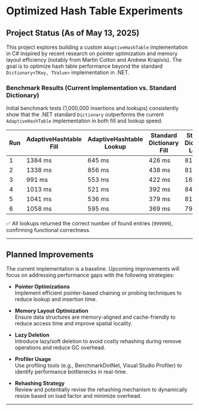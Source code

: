 # Optimized Hash Table Experiments

## Project Status (As of May 13, 2025)

This project explores building a custom `AdaptiveHashTable` implementation in C# inspired by recent research on pointer optimization and memory layout efficiency (notably from Martin Colton and Andrew Krapivis). The goal is to optimize hash table performance beyond the standard `Dictionary<TKey, TValue>` implementation in .NET.

### Benchmark Results (Current Implementation vs. Standard Dictionary)

Initial benchmark tests (1,000,000 insertions and lookups) consistently show that the .NET standard `Dictionary` outperforms the current `AdaptiveHashTable` implementation in both fill and lookup speed.

| Run | AdaptiveHashtable Fill | AdaptiveHashtable Lookup | Standard Dictionary Fill | Standard Dictionary Lookup |
|-----|------------------------|---------------------------|---------------------------|-----------------------------|
| 1   | 1384 ms                | 645 ms                    | 426 ms                    | 81 ms                       |
| 2   | 1338 ms                | 856 ms                    | 438 ms                    | 81 ms                       |
| 3   | 991 ms                 | 553 ms                    | 422 ms                    | 161 ms                      |
| 4   | 1013 ms                | 521 ms                    | 392 ms                    | 84 ms                       |
| 5   | 1041 ms                | 536 ms                    | 379 ms                    | 81 ms                       |
| 6   | 1058 ms                | 595 ms                    | 369 ms                    | 79 ms                       |

✅ All lookups returned the correct number of found entries (`999999`), confirming functional correctness.

---

##  Planned Improvements

The current implementation is a baseline. Upcoming improvements will focus on addressing performance gaps with the following strategies:

- **Pointer Optimizations**  
  Implement efficient pointer-based chaining or probing techniques to reduce lookup and insertion time.

- **Memory Layout Optimization**  
  Ensure data structures are memory-aligned and cache-friendly to reduce access time and improve spatial locality.

- **Lazy Deletion**  
  Introduce lazy/soft deletion to avoid costly rehashing during remove operations and reduce GC overhead.

- **Profiler Usage**  
  Use profiling tools (e.g., BenchmarkDotNet, Visual Studio Profiler) to identify performance bottlenecks in real-time.

- **Rehashing Strategy**  
  Review and potentially revise the rehashing mechanism to dynamically resize based on load factor and minimize overhead.

---
